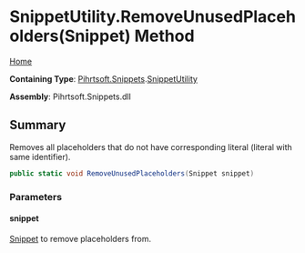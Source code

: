<a name="_top"></a>

# SnippetUtility\.RemoveUnusedPlaceholders\(Snippet\) Method

[Home](../../../../README.md#_top)

**Containing Type**: [Pihrtsoft.Snippets](../../README.md#_top)\.[SnippetUtility](../README.md#_top)

**Assembly**: Pihrtsoft\.Snippets\.dll

## Summary

Removes all placeholders that do not have corresponding literal \(literal with same identifier\)\.

```csharp
public static void RemoveUnusedPlaceholders(Snippet snippet)
```

### Parameters

#### snippet

[Snippet](../../Snippet/README.md#_top) to remove placeholders from\.